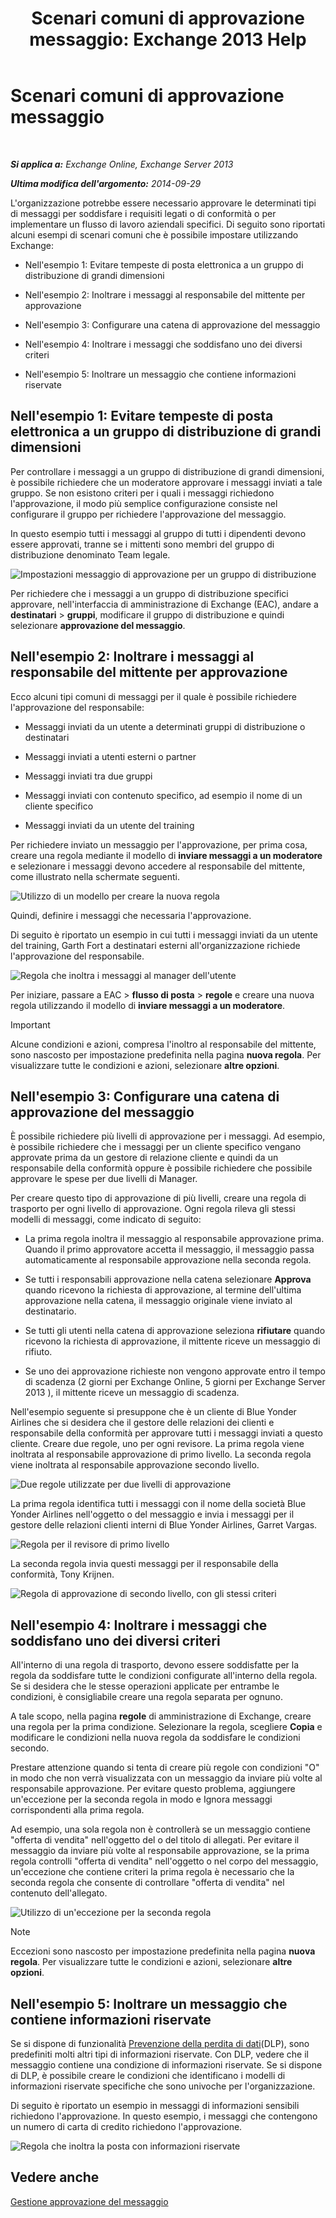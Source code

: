 ﻿---
title: 'Scenari comuni di approvazione messaggio: Exchange 2013 Help'
TOCTitle: Scenari comuni di approvazione messaggio
ms:assetid: 5c13a07e-c21d-4502-a9f9-fb801197e1dd
ms:mtpsurl: https://technet.microsoft.com/it-it/library/Dd298007(v=EXCHG.150)
ms:contentKeyID: 50480762
ms.date: 05/22/2018
mtps_version: v=EXCHG.150
ms.translationtype: MT
---

# Scenari comuni di approvazione messaggio

 

_**Si applica a:** Exchange Online, Exchange Server 2013_

_**Ultima modifica dell'argomento:** 2014-09-29_

L'organizzazione potrebbe essere necessario approvare le determinati tipi di messaggi per soddisfare i requisiti legati o di conformità o per implementare un flusso di lavoro aziendali specifici. Di seguito sono riportati alcuni esempi di scenari comuni che è possibile impostare utilizzando Exchange:

  - Nell'esempio 1: Evitare tempeste di posta elettronica a un gruppo di distribuzione di grandi dimensioni

  - Nell'esempio 2: Inoltrare i messaggi al responsabile del mittente per approvazione

  - Nell'esempio 3: Configurare una catena di approvazione del messaggio

  - Nell'esempio 4: Inoltrare i messaggi che soddisfano uno dei diversi criteri

  - Nell'esempio 5: Inoltrare un messaggio che contiene informazioni riservate

## Nell'esempio 1: Evitare tempeste di posta elettronica a un gruppo di distribuzione di grandi dimensioni

Per controllare i messaggi a un gruppo di distribuzione di grandi dimensioni, è possibile richiedere che un moderatore approvare i messaggi inviati a tale gruppo. Se non esistono criteri per i quali i messaggi richiedono l'approvazione, il modo più semplice configurazione consiste nel configurare il gruppo per richiedere l'approvazione del messaggio.

In questo esempio tutti i messaggi al gruppo di tutti i dipendenti devono essere approvati, tranne se i mittenti sono membri del gruppo di distribuzione denominato Team legale.

![Impostazioni messaggio di approvazione per un gruppo di distribuzione](images/Dd298007.77721509-93f9-4a90-8d77-986db2b0acf4(EXCHG.150).png "Impostazioni messaggio di approvazione per un gruppo di distribuzione")

Per richiedere che i messaggi a un gruppo di distribuzione specifici approvare, nell'interfaccia di amministrazione di Exchange (EAC), andare a **destinatari** \> **gruppi**, modificare il gruppo di distribuzione e quindi selezionare **approvazione del messaggio**.

## Nell'esempio 2: Inoltrare i messaggi al responsabile del mittente per approvazione

Ecco alcuni tipi comuni di messaggi per il quale è possibile richiedere l'approvazione del responsabile:

  - Messaggi inviati da un utente a determinati gruppi di distribuzione o destinatari

  - Messaggi inviati a utenti esterni o partner

  - Messaggi inviati tra due gruppi

  - Messaggi inviati con contenuto specifico, ad esempio il nome di un cliente specifico

  - Messaggi inviati da un utente del training

Per richiedere inviato un messaggio per l'approvazione, per prima cosa, creare una regola mediante il modello di **inviare messaggi a un moderatore** e selezionare i messaggi devono accedere al responsabile del mittente, come illustrato nella schermate seguenti.

![Utilizzo di un modello per creare la nuova regola](images/Dd298007.051a5653-1a09-4db4-908f-48b56cc8d13f(EXCHG.150).png "Utilizzo di un modello per creare la nuova regola")

Quindi, definire i messaggi che necessaria l'approvazione.

Di seguito è riportato un esempio in cui tutti i messaggi inviati da un utente del training, Garth Fort a destinatari esterni all'organizzazione richiede l'approvazione del responsabile.

![Regola che inoltra i messaggi al manager dell'utente](images/Dd298007.7f94c22e-b5ba-45a3-9ccd-31996b6c863a(EXCHG.150).png "Regola che inoltra i messaggi al manager dell'utente")

Per iniziare, passare a EAC \> **flusso di posta** \> **regole** e creare una nuova regola utilizzando il modello di **inviare messaggi a un moderatore**.


> [!IMPORTANT]
> Alcune condizioni e azioni, compresa l'inoltro al responsabile del mittente, sono nascosto per impostazione predefinita nella pagina <STRONG>nuova regola</STRONG>. Per visualizzare tutte le condizioni e azioni, selezionare <STRONG>altre opzioni</STRONG>.



## Nell'esempio 3: Configurare una catena di approvazione del messaggio

È possibile richiedere più livelli di approvazione per i messaggi. Ad esempio, è possibile richiedere che i messaggi per un cliente specifico vengano approvate prima da un gestore di relazione cliente e quindi da un responsabile della conformità oppure è possibile richiedere che possibile approvare le spese per due livelli di Manager.

Per creare questo tipo di approvazione di più livelli, creare una regola di trasporto per ogni livello di approvazione. Ogni regola rileva gli stessi modelli di messaggi, come indicato di seguito:

  - La prima regola inoltra il messaggio al responsabile approvazione prima. Quando il primo approvatore accetta il messaggio, il messaggio passa automaticamente al responsabile approvazione nella seconda regola.

  - Se tutti i responsabili approvazione nella catena selezionare **Approva** quando ricevono la richiesta di approvazione, al termine dell'ultima approvazione nella catena, il messaggio originale viene inviato al destinatario.

  - Se tutti gli utenti nella catena di approvazione seleziona **rifiutare** quando ricevono la richiesta di approvazione, il mittente riceve un messaggio di rifiuto.

  - Se uno dei approvazione richieste non vengono approvate entro il tempo di scadenza (2 giorni per Exchange Online, 5 giorni per Exchange Server 2013 ), il mittente riceve un messaggio di scadenza.

Nell'esempio seguente si presuppone che è un cliente di Blue Yonder Airlines che si desidera che il gestore delle relazioni dei clienti e responsabile della conformità per approvare tutti i messaggi inviati a questo cliente. Creare due regole, uno per ogni revisore. La prima regola viene inoltrata al responsabile approvazione di primo livello. La seconda regola viene inoltrata al responsabile approvazione secondo livello.

![Due regole utilizzate per due livelli di approvazione](images/Dd298007.29686c05-eaa0-42b9-86ad-d577f656392c(EXCHG.150).png "Due regole utilizzate per due livelli di approvazione")

La prima regola identifica tutti i messaggi con il nome della società Blue Yonder Airlines nell'oggetto o del messaggio e invia i messaggi per il gestore delle relazioni clienti interni di Blue Yonder Airlines, Garret Vargas.

![Regola per il revisore di primo livello](images/Dd298007.e22d1c04-85c5-4227-88e6-b118d5593350(EXCHG.150).png "Regola per il revisore di primo livello")

La seconda regola invia questi messaggi per il responsabile della conformità, Tony Krijnen.

![Regola di approvazione di secondo livello, con gli stessi criteri](images/Dd298007.5d888786-8e48-4459-ab86-8a4b9a016d58(EXCHG.150).png "Regola di approvazione di secondo livello, con gli stessi criteri")

## Nell'esempio 4: Inoltrare i messaggi che soddisfano uno dei diversi criteri

All'interno di una regola di trasporto, devono essere soddisfatte per la regola da soddisfare tutte le condizioni configurate all'interno della regola. Se si desidera che le stesse operazioni applicate per entrambe le condizioni, è consigliabile creare una regola separata per ognuno.

A tale scopo, nella pagina **regole** di amministrazione di Exchange, creare una regola per la prima condizione. Selezionare la regola, scegliere **Copia** e modificare le condizioni nella nuova regola da soddisfare le condizioni secondo.

Prestare attenzione quando si tenta di creare più regole con condizioni "O" in modo che non verrà visualizzata con un messaggio da inviare più volte al responsabile approvazione. Per evitare questo problema, aggiungere un'eccezione per la seconda regola in modo e Ignora messaggi corrispondenti alla prima regola.

Ad esempio, una sola regola non è controllerà se un messaggio contiene "offerta di vendita" nell'oggetto del o del titolo di allegati. Per evitare il messaggio da inviare più volte al responsabile approvazione, se la prima regola controlli "offerta di vendita" nell'oggetto o nel corpo del messaggio, un'eccezione che contiene criteri la prima regola è necessario che la seconda regola che consente di controllare "offerta di vendita" nel contenuto dell'allegato.

![Utilizzo di un'eccezione per la seconda regola](images/Dd298007.c39bbdcf-c619-4f84-8922-114ad1da824d(EXCHG.150).png "Utilizzo di un'eccezione per la seconda regola")


> [!NOTE]
> Eccezioni sono nascosto per impostazione predefinita nella pagina <STRONG>nuova regola</STRONG>. Per visualizzare tutte le condizioni e azioni, selezionare <STRONG>altre opzioni</STRONG>.



## Nell'esempio 5: Inoltrare un messaggio che contiene informazioni riservate

Se si dispone di funzionalità [Prevenzione della perdita di dati](technical-overview-of-dlp-data-loss-prevention-in-exchange.md)(DLP), sono predefiniti molti altri tipi di informazioni riservate. Con DLP, vedere che il messaggio contiene una condizione di informazioni riservate. Se si dispone di DLP, è possibile creare le condizioni che identificano i modelli di informazioni riservate specifiche che sono univoche per l'organizzazione.

Di seguito è riportato un esempio in messaggi di informazioni sensibili richiedono l'approvazione. In questo esempio, i messaggi che contengono un numero di carta di credito richiedono l'approvazione.

![Regola che inoltra la posta con informazioni riservate](images/Dd298007.7ec1ca74-5d20-42ea-a9ee-3a8b25beb7df(EXCHG.150).png "Regola che inoltra la posta con informazioni riservate")

## Vedere anche


[Gestione approvazione del messaggio](manage-message-approval-exchange-2013-help.md)

